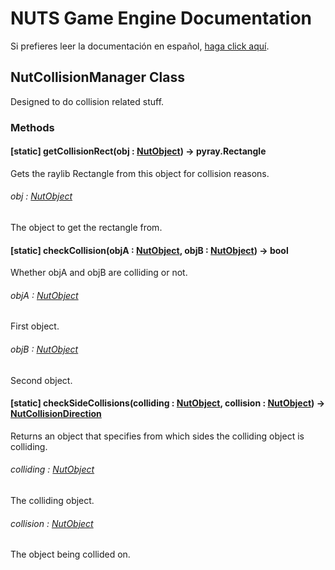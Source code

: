 # NUTS Game Engine Documentation

Si prefieres leer la documentación en español, [haga click aquí](/DOCUMENTATION_Ñ/INDEX.md).

## NutCollisionManager Class

Designed to do collision related stuff.

### Methods

#### [static] getCollisionRect(obj : [NutObject](/DOCUMENTATION/FILES/NUTOBJECT.md)) -> pyray.Rectangle

Gets the raylib Rectangle from this object for collision reasons.

###### obj : [NutObject](/DOCUMENTATION/FILES/NUTOBJECT.md)

The object to get the rectangle from.

#### [static] checkCollision(objA : [NutObject](/DOCUMENTATION/FILES/NUTOBJECT.md), objB : [NutObject](/DOCUMENTATION/FILES/NUTOBJECT.md)) -> bool

Whether objA and objB are colliding or not.

###### objA : [NutObject](/DOCUMENTATION/FILES/NUTOBJECT.md)

First object.

###### objB : [NutObject](/DOCUMENTATION/FILES/NUTOBJECT.md)

Second object.

#### [static] checkSideCollisions(colliding : [NutObject](/DOCUMENTATION/FILES/NUTOBJECT.md), collision : [NutObject](/DOCUMENTATION/FILES/NUTOBJECT.md)) -> [NutCollisionDirection](/DOCUMENTATION/FILES/NUTCOLLISIONDIRECTION.md)

Returns an object that specifies from which sides the colliding object is colliding.

###### colliding : [NutObject](/DOCUMENTATION/FILES/NUTOBJECT.md)

The colliding object.

###### collision : [NutObject](/DOCUMENTATION/FILES/NUTOBJECT.md)

The object being collided on.
